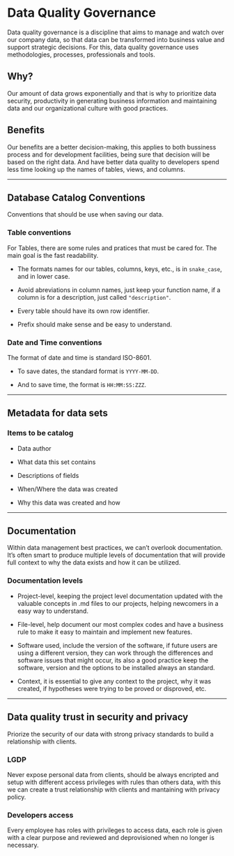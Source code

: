 # Data Quality Governance

Data quality governance is a discipline that aims to manage and watch over our company data, so that data can be transformed into business value and support strategic decisions. For this, data quality governance uses methodologies, processes, professionals and tools.

## Why?

Our amount of data grows exponentially and that is why to prioritize data security, productivity in generating business information and maintaining data and our organizational culture with good practices.

## Benefits

Our benefits are a better decision-making, this applies to both bussiness process and for development facilities, being sure that decision will be based on the right data. And have better data quality to developers spend less time looking up the names of tables, views, and columns.

---

## Database Catalog Conventions

Conventions that should be use when saving our data.

### Table conventions

For Tables, there are some rules and pratices that must be cared for. The main goal is the fast readability.

- The formats names for our tables, columns, keys, etc., is in `snake_case`, and in lower case.

- Avoid abreviations in column names, just keep your function name, if a column is for a description, just called `"description"`.

- Every table should have its own row identifier.

- Prefix should make sense and be easy to understand.

### Date and Time conventions

The format of date and time is standard ISO-8601.

- To save dates, the standard format is `YYYY-MM-DD`.

- And to save time, the format is `HH:MM:SS:ZZZ`.

---

## Metadata for data sets

### Items to be catalog

- Data author

- What data this set contains

- Descriptions of fields

- When/Where the data was created

- Why this data was created and how

---

## Documentation

Within data management best practices, we can’t overlook documentation. It’s often smart to produce multiple levels of documentation that will provide full context to why the data exists and how it can be utilized.

### Documentation levels

- Project-level, keeping the project level documentation updated with the valuable concepts in .md files to our projects, helping newcomers in a easy way to understand.

- File-level, help document our most complex codes and have a business rule to make it easy to maintain and implement new features.

- Software used, include the version of the software, if future users are using a different version, they can work through the differences and software issues that might occur, its also a good practice keep the software, version and the options to be installed always an standard.

- Context, it is essential to give any context to the project, why it was created, if hypotheses were trying to be proved or disproved, etc.

---

## Data quality trust in security and privacy

Priorize the security of our data with strong privacy standards to build a relationship with clients.

### LGDP

Never expose personal data from clients, should be always encripted and setup with different access privileges with rules than others data, with this we can create a trust relationship with clients and mantaining with privacy policy.

### Developers access

Every employee has roles with privileges to access data, each role is given with a clear purpose and reviewed and deprovisioned when no longer is necessary.
